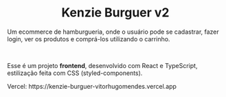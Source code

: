<h1 align="center">Kenzie Burguer v2</h1>


<p>Um ecommerce de hamburgueria, onde o usuário pode se cadastrar, fazer login, ver os produtos e comprá-los utilizando o carrinho.</p>
<br>
<p>Esse é um projeto <b>frontend</b>, desenvolvido com React e TypeScript, estilização feita com CSS (styled-components). </p>
<p>Vercel: https://kenzie-burguer-vitorhugomendes.vercel.app </p>
